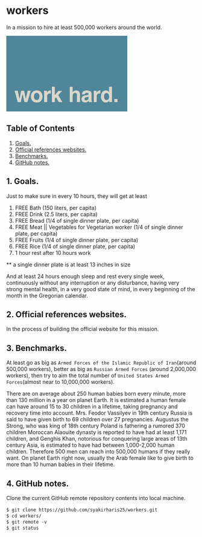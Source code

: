 # workers
In a mission to hire at least 500,000 workers around the world.

<img src="work-hard.jpg" height="200"> 

## Table of Contents
1. [Goals.](#goals)
2. [Official references websites.](#references)
3. [Benchmarks.](#benchmarks) 
4. [GitHub notes.](#github)

<a name="goals"></a>
## 1. Goals.
Just to make sure in every 10 hours, they will get at least
1) FREE Bath (150 liters, per capita)
2) FREE Drink (2.5 liters, per capita)
3) FREE Bread (1/4 of single dinner plate, per capita) 
4) FREE Meat || Vegetables for Vegetarian worker (1/4 of single dinner plate, per capita) 
5) FREE Fruits (1/4 of single dinner plate, per capita) 
6) FREE Rice (1/4 of single dinner plate, per capita)
7) 1 hour rest after 10 hours work

** a single dinner plate is at least 13 inches in size

And at least 24 hours enough sleep and rest every single week, continuously without any interruption or any disturbance, having very strong mental health, in a very good state of mind, in every beginning of the month in the Gregorian calendar.

<a name="references"></a>
## 2. Official references websites. <br />
In the process of building the official website for this mission.

<a name="benchmarks"></a>
## 3. Benchmarks.
At least go as big as `Armed Forces of the Islamic Republic of Iran`(around 500,000 workers), better as big as `Russian Armed Forces` (around 2,000,000 workers), then try to aim the total number of `United States Armed Forces`(almost near to 10,000,000 workers).

There are on average about 250 human babies born every minute, more than 130 million in a year on planet Earth. It is estimated a human female can have around 15 to 30 children in a lifetime, taking pregnancy and recovery time into account. Mrs. Feodor Vassilyev in 19th century Russia is said to have given birth to 69 children over 27 pregnancies. Augustus the Strong, who was king of 18th century Poland is fathering a rumored 370 children  Moroccan Alaouite dynasty is reported to have had at least 1,171 children, and Genghis Khan, notorious for conquering large areas of 13th century Asia, is estimated to have had between 1,000-2,000 human children. Therefore 500 men can reach into 500,000 humans if they really want. On planet Earth right now, usually the Arab female like to give birth to more than 10 human babies in their lifetime.

<a name="github"></a>
## 4. GitHub notes.
Clone the current GitHub remote repository contents into local machine.
```
$ git clone https://github.com/syakirharis25/workers.git
$ cd workers/
$ git remote -v
$ git status
